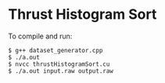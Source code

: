 # Thrust Histogram Sort

To compile and run:
```
$ g++ dataset_generator.cpp
$ ./a.out
$ nvcc thrustHistogramSort.cu
$ ./a.out input.raw output.raw
```